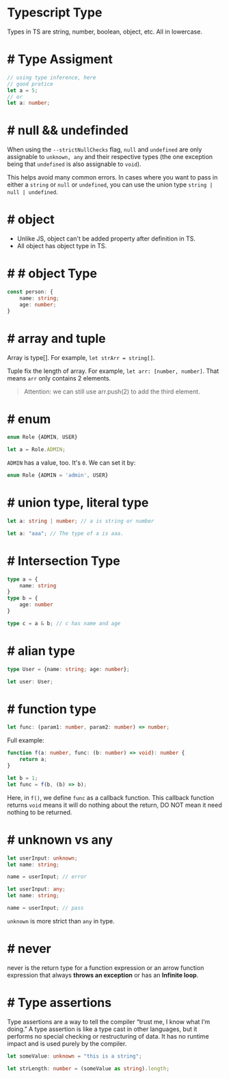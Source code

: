 #  Typescript Type

Types in TS are string, number, boolean, object, etc. All in lowercase. 

# #  Type Assigment

```typescript
// using type inference, here
// good pratice
let a = 5; 
// or
let a: number;
```

# #  null && undefinded

When using the `--strictNullChecks` flag, `null` and `undefined` are only assignable to `unknown, any` and their respective types (the one exception being that `undefined` is also assignable to `void`). 

This helps avoid many common errors. In cases where you want to pass in either a `string` or `null` or `undefined`, you can use the union type `string | null | undefined`.



# #  object

* Unlike JS, object can't be added property after definition in TS.
* All object has object type in TS.

# # #  object Type

```typescript
const person: {
    name: string;
    age: number;
}
```

# #  array and tuple

Array is type[]. For example, `let strArr = string[]`.

Tuple fix the length of array. For example, `let arr: [number, number]`. That means `arr` only contains 2 elements.

> Attention: we can still use arr.push(2) to add the third element. 

# #  enum

```typescript
enum Role {ADMIN, USER}

let a = Role.ADMIN; 
```
`ADMIN` has a value, too. It's `0`. We can set it by: 
```typescript
enum Role {ADMIN = 'admin', USER}
```

# #  union type, literal type

```typescript
let a: string | number; // a is string or number
```

```typescript
let a: "aaa"; // The type of a is aaa. 
```

# #  Intersection Type

```typescript
type a = {
    name: string
}
type b = {
    age: number
}

type c = a & b; // c has name and age
```

# #  alian type

```typescript
type User = {name: string; age: number};

let user: User;
```

# #  function type

```typescript
let func: (param1: number, param2: number) => number;
```

Full example:

```typescript
function f(a: number, func: (b: number) => void): number {
    return a;
}

let b = 1;
let func = f(b, (b) => b);
```

Here, in `f()`, we define `func` as a callback function. This callback function returns `void` means it will do nothing about the return, DO NOT mean it need nothing to be returned.

# #  unknown vs any

```typescript
let userInput: unknown;
let name: string;

name = userInput; // error
```

```typescript
let userInput: any;
let name: string;

name = userInput; // pass
```

`unknown` is more strict than `any` in type.

# #  never

never is the return type for a function expression or an arrow function expression that always **throws an exception** or has an **Infinite loop**. 

# #  Type assertions

Type assertions are a way to tell the compiler “trust me, I know what I’m doing.” A type assertion is like a type cast in other languages, but it performs no special checking or restructuring of data. It has no runtime impact and is used purely by the compiler.

```typescript
let someValue: unknown = "this is a string";

let strLength: number = (someValue as string).length;
```
